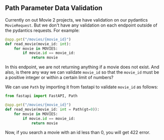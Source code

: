 ## Path Parameter Data Validation

Currently on out Movie 2 projects, we have validation on our pydantics `MovieRequest`. But we don't have any validation on each endpoint outside of the pydantics requests. For example:

```python
@app.get("/movies/{movie_id}")
def read_movie(movie_id: int):
    for movie in MOVIES:
        if movie.id == movie_id:
            return movie
```

In this endpoint, we are not returning anything if a movie does not exist. And also, is there any way we can validate `movie_id` so that the `movie_id` must be a positive integer or within a certain limit of numbers?

We can use `Path` by importing it from fastapi to validate `movie_id` as follows:

```python
from fastapi import FastAPI, Path

@app.get("/movies/{movie_id}")
def read_movie(movie_id: int = Path(gt=0)):
    for movie in MOVIES:
        if movie.id == movie_id:
            return movie
```

Now, if you search a movie with an id less than 0, you will get 422 error.
